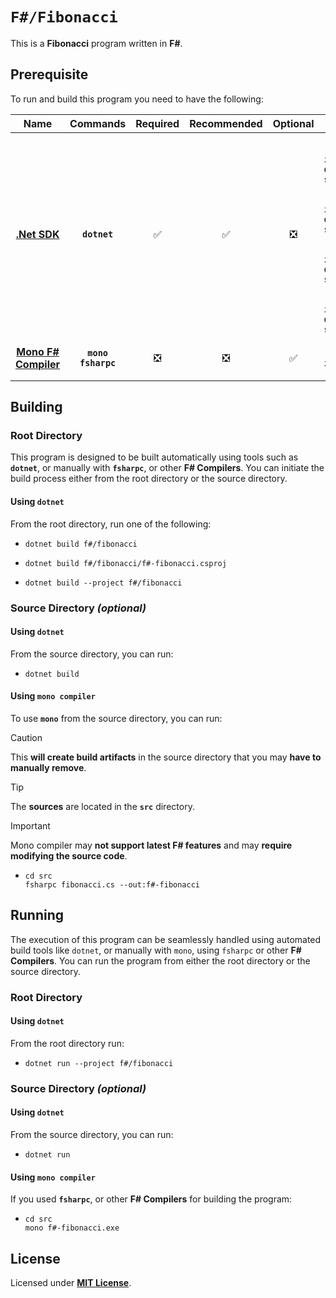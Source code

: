 # `F#/Fibonacci`

This is a **Fibonacci** program written in **F#**.

## Prerequisite

To run and build this program you need to have the following:

| Name | Commands | Required | Recommended | Optional | Notes |
|:----:|:--------:|:--------:|:-----------:|:--------:|:-----:|
| [**.Net SDK**](https://dotnet.microsoft.com/) | **`dotnet`** | &#9989; | &#9989; | &#10062; | **`sudo apt install dotnet-sdk-5.0`**<br>**`sudo apt install dotnet-sdk-6.0`**<br>**`sudo apt install dotnet-sdk-7.0`**<br>**`sudo apt install dotnet-sdk-8.0`** |
| [**Mono F# Compiler**](https://www.mono-project.com/download/stable/#download-lin) | **`mono`**<br>**`fsharpc`** | &#10062; | &#10062; | &#9989; | **`sudo apt install fsharp`** |

## Building

### Root Directory

This program is designed to be built automatically using tools such as **`dotnet`**, or manually with **`fsharpc`**, or other **F# Compilers**. You can initiate the build process either from the root directory or the source directory.

#### Using `dotnet`

From the root directory, run one of the following:

* ```
  dotnet build f#/fibonacci
  ```
* ```
  dotnet build f#/fibonacci/f#-fibonacci.csproj
  ```
* ```
  dotnet build --project f#/fibonacci
  ```

### Source Directory _(optional)_

#### Using `dotnet`

From the source directory, you can run:

* ```
  dotnet build
  ```

#### Using `mono compiler`

To use **`mono`** from the source directory, you can run:

> [!CAUTION]
> This **will create build artifacts** in the source directory that you may **have to manually remove**.

> [!TIP]
> The **sources** are located in the **`src`** directory.

> [!IMPORTANT]
> Mono compiler may **not support latest F# features** and may **require modifying the source code**.

* ```
  cd src
  fsharpc fibonacci.cs --out:f#-fibonacci
  ```

## Running

The execution of this program can be seamlessly handled using automated build tools like `dotnet`, or manually with `mono`, using `fsharpc` or other **F# Compilers**. You can run the program from either the root directory or the source directory.

### Root Directory

#### Using `dotnet`

From the root directory run:

* ```
  dotnet run --project f#/fibonacci
  ```

### Source Directory _(optional)_

#### Using `dotnet`

From the source directory, you can run:

* ```
  dotnet run
  ```

#### Using `mono compiler`

If you used **`fsharpc`**, or other **F# Compilers** for building the program:

* ```
  cd src
  mono f#-fibonacci.exe
  ```

## License

Licensed under [**MIT License**](LICENSE).
